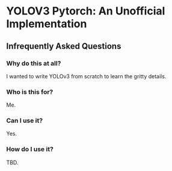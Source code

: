# YOLOV3 Pytorch: An Unofficial Implementation

## Infrequently Asked Questions

### Why do this at all? 

I wanted to write YOLOv3 from scratch to learn the gritty details.

### Who is this for?

Me.

### Can I use it?

Yes.

### How do I use it?

TBD.

